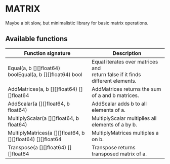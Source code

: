 # MATRIX
Maybe a bit slow, but minimalistic library for basic matrix operations. 

## Available functions
|Function signature|Description|
|---|---|
|Equal(a, b [][]float64) boolEqual(a, b [][]float64) bool|Equal iterates over matrices and<br>return false if it finds different elements.
|AddMatrices(a, b [][]float64) [][]float64|AddMatrices returns the sum of a and b matrices.|
|AddScalar(a [][]float64, b float64)|AddScalar adds b to all elements of a.|
|MultiplyScalar(a [][]float64, b float64)|MultiplyScalar multiplies all elements of a by b.|
|MultiplyMatrices(a [][]float64, b [][]float64) [][]float64|MultiplyMatrices multiples a on b.|
|Transpose(a [][]float64) [][]float64|Transpose returns transposed matrix of a.|